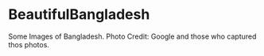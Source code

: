# BeautifulBangladesh
Some Images of Bangladesh.
Photo Credit: Google and those who captured thos photos.
